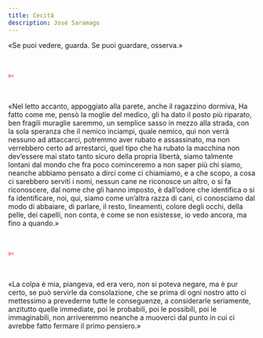 ```yaml
---
title: Cecità
description: José Saramago
---
```

«Se puoi vedere, guarda. Se puoi guardare, osserva.»

&nbsp;

<span style="color:red">✄</span>

&nbsp;

«Nel letto accanto, appoggiato alla parete, anche il ragazzino dormiva, Ha fatto come me, pensò la moglie del medico, gli ha dato il posto più riparato, ben fragili muraglie saremmo, un semplice sasso in mezzo alla strada, con la sola speranza che il nemico inciampi, quale nemico, qui non verrà nessuno ad attaccarci, potremmo aver rubato e assassinato, ma non verrebbero certo ad arrestarci, quel tipo che ha rubato la macchina non devʼessere mai stato tanto sicuro della propria libertà, siamo talmente lontani dal mondo che fra poco cominceremo a non saper più chi siamo, neanche abbiamo pensato a dirci come ci chiamiamo, e a che scopo, a cosa ci sarebbero serviti i nomi, nessun cane ne riconosce un altro, o si fa riconoscere, dal nome che gli hanno imposto, è dallʼodore che identifica o si fa identificare, noi, qui, siamo come unʼaltra razza di cani, ci conosciamo dal modo di abbaiare, di parlare, il resto, lineamenti, colore degli occhi, della pelle, dei capelli, non conta, è come se non esistesse, io vedo ancora, ma fino a quando.»

&nbsp;

<span style="color:red">✄</span>

&nbsp;

«La colpa è mia, piangeva, ed era vero, non si poteva negare, ma è pur certo, se può servirle da consolazione, che se prima di ogni nostro atto ci mettessimo a prevederne tutte le conseguenze, a considerarle seriamente, anzitutto quelle immediate, poi le probabili, poi le possibili, poi le immaginabili, non arriveremmo neanche a muoverci dal punto in cui ci avrebbe fatto fermare il primo pensiero.»
